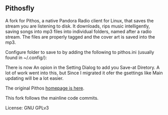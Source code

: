 Pithosfly
------

A fork for Pithos, a native Pandora Radio client for Linux, that saves the stream you are listening to disk.
It downloads, rips music intelligently, saving songs into mp3 files into individual folders, named after a radio stream. The files are properly tagged and the cover art is saved into the mp3.

Configure folder to save to by adding the following to pithos.ini (usually found in ~/.config/):

There is now An opion in the Setting Dialog to add you Save-at Diretory. A lot of work went into this, but Since I migrated it ofer the gsettings like Main updating will be a lot easier.

The original Pithos [homepage is here](http://pithos.github.io).

This fork follows the mainline code commits.

License: GNU GPLv3
